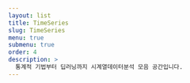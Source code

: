 ```yaml
---
layout: list
title: TimeSeries
slug: TimeSeries
menu: true
submenu: true
order: 4
description: >
  통계적 기법부터 딥러닝까지 시계열데이터분석 모음 공간입니다.
---
```

